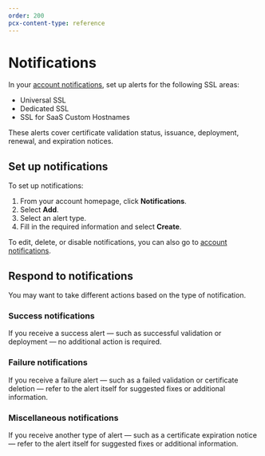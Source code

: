```yaml
---
order: 200
pcx-content-type: reference
---
```


# Notifications

In your [account notifications](https://dash.cloudflare.com/?to=/:account/notifications), set up alerts for the following SSL areas:

*   Universal SSL
*   Dedicated SSL
*   SSL for SaaS Custom Hostnames

These alerts cover certificate validation status, issuance, deployment, renewal, and expiration notices.

## Set up notifications

To set up notifications:

1.  From your account homepage, click **Notifications**.
2.  Select **Add**.
3.  Select an alert type.
4.  Fill in the required information and select **Create**.

To edit, delete, or disable notifications, you can also go to [account notifications](https://dash.cloudflare.com/?to=/:account/notifications).

## Respond to notifications

You may want to take different actions based on the type of notification.

### Success notifications

If you receive a success alert — such as successful validation or deployment — no additional action is required.

### Failure notifications

If you receive a failure alert — such as a failed validation or certificate deletion — refer to the alert itself for suggested fixes or additional information.

### Miscellaneous notifications

If you receive another type of alert — such as a certificate expiration notice — refer to the alert itself for suggested fixes or additional information.
